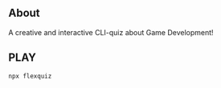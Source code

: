 ## About
A creative and interactive CLI-quiz about Game Development!
## PLAY
```sh
npx flexquiz
```
